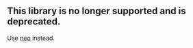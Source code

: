 ## This library is no longer supported and is deprecated.
Use [neo](https://github.com/phicorp/neo) instead.
